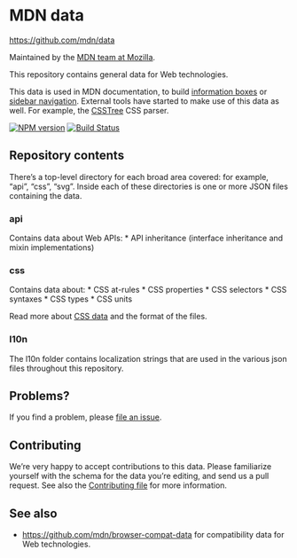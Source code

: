 MDN data
========

<https://github.com/mdn/data>

Maintained by the [MDN team at Mozilla](https://wiki.mozilla.org/MDN).

This repository contains general data for Web technologies.

This data is used in MDN documentation, to build [information boxes](https://developer.mozilla.org/en-US/docs/Web/CSS/background) or [sidebar navigation](https://developer.mozilla.org/en-US/docs/Web/API/Window). External tools have started to make use of this data as well. For example, the [CSSTree](https://github.com/csstree/csstree/) CSS parser.

[![NPM version](https://img.shields.io/npm/v/mdn-data.svg)](https://www.npmjs.com/package/mdn-data) [![Build Status](https://travis-ci.org/mdn/data.svg?branch=master)](https://travis-ci.org/mdn/data)

Repository contents
-------------------

There’s a top-level directory for each broad area covered: for example, “api”, “css”, “svg”. Inside each of these directories is one or more JSON files containing the data.

### api

Contains data about Web APIs: \* API inheritance (interface inheritance and mixin implementations)

### css

Contains data about: \* CSS at-rules \* CSS properties \* CSS selectors \* CSS syntaxes \* CSS types \* CSS units

Read more about [CSS data](https://github.com/mdn/data/blob/master/css/readme.md) and the format of the files.

### l10n

The l10n folder contains localization strings that are used in the various json files throughout this repository.

Problems?
---------

If you find a problem, please [file an issue](https://github.com/mdn/data/issues/new).

Contributing
------------

We’re very happy to accept contributions to this data. Please familiarize yourself with the schema for the data you’re editing, and send us a pull request. See also the [Contributing file](https://github.com/mdn/data/blob/master/CONTRIBUTING.md) for more information.

See also
--------

-   <https://github.com/mdn/browser-compat-data> for compatibility data for Web technologies.
